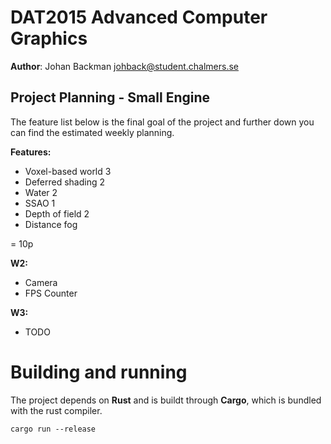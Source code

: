 # DAT2015 Advanced Computer Graphics
**Author**: Johan Backman <johback@student.chalmers.se>

## Project Planning - Small Engine
The feature list below is the final goal of the project and further down you
can find the estimated weekly planning.

**Features:**
* Voxel-based world 3
* Deferred shading 2
* Water 2
* SSAO 1
* Depth of field 2
* Distance fog

= 10p

**W2:**
* Camera
* FPS Counter

**W3:**
* TODO

# Building and running
The project depends on __Rust__ and is buildt through __Cargo__, which is
bundled with the rust compiler.

```
cargo run --release
```
